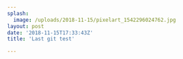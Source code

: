 ```yaml
---
splash:
  image: /uploads/2018-11-15/pixelart_1542296024762.jpg
layout: post
date: '2018-11-15T17:33:43Z'
title: 'Last git test'

---
```

<p><br></p>